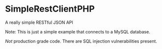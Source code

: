 # SimpleRestClientPHP
A really simple RESTful JSON API

Note: This is just a simple example that connects to a MySQL database. 

*Not* production grade code. There are SQL injection vulnerabilities present.
